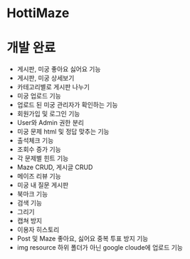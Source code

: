 # HottiMaze

# 개발 완료
- 게시판, 미궁 좋아요 싫어요 기능
- 게시판, 미궁 상세보기
- 카테고리별로 게시판 나누기
- 미궁 업로드 기능
- 업로드 된 미궁 관리자가 확인하는 기능
- 회원가입 및 로그인 기능
- User와 Admin 권한 분리
- 미궁 문제 html 및 정답 맞추는 기능
- 출석체크 기능
- 조회수 증가 기능
- 각 문제별 힌트 기능
- Maze CRUD, 게시글 CRUD
- 메이즈 리뷰 기능
- 미궁 내 질문 게시판
- 북마크 기능
- 검색 기능
- 그리기
- 캡쳐 방지
- 이용자 히스토리
- Post 및 Maze 좋아요, 싫어요 중복 투표 방지 기능
- img resource 하위 폴더가 아닌 google cloude에 업로드 기능
